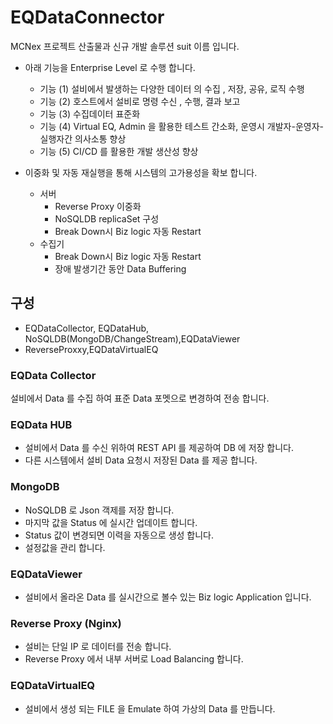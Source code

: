 # EQDataConnector
MCNex 프로젝트 산출물과 신규 개발 솔루션 suit 이름 입니다.  

* 아래 기능을 Enterprise Level 로 수행 합니다. 
  * 기능 (1) 설비에서 발생하는 다양한 데이터 의 수집 , 저장, 공유, 로직 수행
  * 기능 (2) 호스트에서 설비로 명령 수신 , 수행, 결과 보고
  * 기능 (3) 수집데이터 표준화
  * 기능 (4) Virtual EQ, Admin 을 활용한 테스트 간소화, 운영시 개발자-운영자-실행자간 의사소통 향상
  * 기능 (5) CI/CD 를 활용한 개발 생산성  향상

* 이중화 및 자동 재실행을 통해 시스템의 고가용성을 확보 합니다.
  * 서버
    * Reverse Proxy 이중화
    * NoSQLDB replicaSet 구성
    * Break Down시 Biz logic 자동 Restart
  * 수집기
    * Break Down시 Biz logic 자동 Restart
    * 장애 발생기간 동안 Data Buffering

## 구성
* EQDataCollector, EQDataHub, NoSQLDB(MongoDB/ChangeStream),EQDataViewer
* ReverseProxxy,EQDataVirtualEQ
### EQData Collector
설비에서 Data 를 수집 하여 표준 Data 포멧으로 변경하여 전송 합니다. 
### EQData HUB
* 설비에서 Data 를 수신 위하여 REST API 를 제공하여 DB 에 저장 합니다. 
* 다른 시스템에서 설비 Data 요청시 저장된 Data 를 제공 합니다. 

### MongoDB
* NoSQLDB 로 Json 객제를 저장 합니다. 
*  마지막 값을 Status 에 실시간 업데이트 합니다. 
* Status 값이 변경되면 이력을 자동으로 생성 합니다. 
* 설정값을 관리 합니다. 

### EQDataViewer
* 설비에서 올라온 Data 를 실시간으로 볼수 있는 Biz logic Application 입니다. 

### Reverse Proxy (Nginx)
* 설비는 단일 IP 로 데이터를 전송 합니다. 
* Reverse Proxy 에서 내부 서버로 Load Balancing 합니다. 

### EQDataVirtualEQ
* 설비에서 생성 되는 FILE 을 Emulate 하여 가상의 Data 를 만듭니다.  


